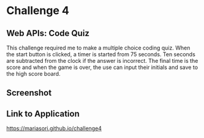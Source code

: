 # Challenge 4

## Web APIs: Code Quiz

This challenge required me to make a multiple choice coding quiz.  When the start button is clicked, a timer is started from 75 seconds. Ten seconds are subtracted from the clock if the answer is incorrect.  The final time is the score and when the game is over, the use can input their initials and save to the high score board.  

## Screenshot

## Link to Application

https://mariasori.github.io/challenge4